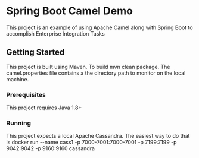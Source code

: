 # Spring Boot Camel Demo

This project is an example of using Apache Camel along with Spring Boot to accomplish Enterprise Integration Tasks

## Getting Started

This project is built using Maven.  To build mvn clean package.  The camel.properties file contains a the directory path to monitor on the local machine.

### Prerequisites

This project requires Java 1.8+

### Running

This project expects a local Apache Cassandra.  The easiest way to do that is docker run --name cass1 -p 7000-7001:7000-7001 -p 7199:7199 -p 9042:9042 -p 9160:9160  cassandra

